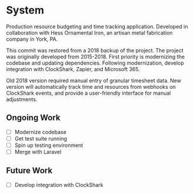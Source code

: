 # System

Production resource budgeting and time tracking application. Developed in collaboration with Hess Ornamental Iron, an artisan metal fabrication company in York, PA. 

This commit was restored from a 2018 backup of the project. The project was originally developed from 2015-2018. First priority is modernizing the codebase and updating dependencies. Following modernization, develop integration with ClockShark, Zapier, and Microsoft 365.

Old 2018 version required manual entry of granular timesheet data. New version will automatically track time and resources from webhooks on ClockShark events, and provide a user-friendly interface for manual adjustments. 

## Ongoing Work

- [ ] Modernize codebase
- [ ] Get test suite running
- [ ] Spin up testing environment
- [ ] Merge with Laravel

## Future Work

- [ ] Develop integration with ClockShark